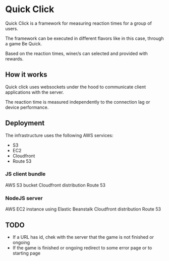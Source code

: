 # Quick Click

Quick Click is a framework for measuring reaction times for a group of users.

The framework can be executed in different flavors like in this case, through a game Be Quick.

Based on the reaction times, winer/s can selected and provided with rewards.

## How it works

Quick click uses websockets under the hood to communicate client applications with the server.

The reaction time is measured independently to the connection lag or device performance.

## Deployment

The infrastructure uses the following AWS services:
- S3
- EC2
- Cloudfront
- Route 53

### JS client bundle

AWS S3 bucket
Cloudfront distribution
Route 53

### NodeJS server

AWS EC2 instance using Elastic Beanstalk
Cloudfront distribution
Route 53

## TODO

- If a URL has id, chek with the server that the game is not finished or ongoing
- If the game is finished or ongoing redirect to some error page or to starting page
